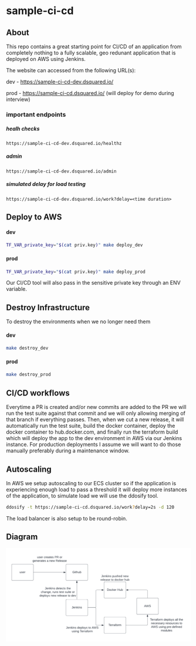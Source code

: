 # sample-ci-cd

## About

This repo contains a great starting point for CI/CD of an application from completely nothing to a fully scalable, geo redunant application that is deployed on AWS using Jenkins.

The website can accessed from the following URL(s):

dev - https://sample-ci-cd-dev.dsquared.io/

prod - https://sample-ci-cd.dsquared.io/ (will deploy for demo during interview)

### important endpoints

##### healh checks
```
https://sample-ci-cd-dev.dsquared.io/healthz
```

##### admin
```
https://sample-ci-cd-dev.dsquared.io/admin
```

##### simulated delay for load testing
```
https://sample-ci-cd-dev.dsquared.io/work?delay=<time duration>
```

## Deploy to AWS

#### dev

```bash
TF_VAR_private_key="$(cat priv.key)" make deploy_dev
```

#### prod

```bash
TF_VAR_private_key="$(cat priv.key)" make deploy_prod
```

Our CI/CD tool will also pass in the sensitive private key through an ENV variable.

## Destroy Infrastructure

To destroy the environments when we no longer need them

#### dev

```bash
make destroy_dev
```

#### prod

```bash
make destroy_prod
```

## CI/CD workflows

Everytime a PR is created and/or new commits are added to the PR we will run the test suite against that commit and we will only allowing merging of that branch if everything passes. Then, when we cut a new release, it will automatically run the test suite, build the docker container, deploy the docker container to hub.docker.com, and finally run the terraform build which will deploy the app to the dev environment in AWS via our Jenkins instance. For production deployments I assume we will want to do those manually preferably during a maintenance window.

## Autoscaling

In AWS we setup autoscaling to our ECS cluster so if the application is experiencing enough load to pass a threshold it will deploy more instances of the application, to simulate load we will use the ddosify tool.

```bash
ddosify -t https://sample-ci-cd.dsquared.io/work?delay=2s -d 120
```

The load balancer is also setup to be round-robin.

## Diagram
![image](assets/sample-ci-cd-diagram.png)
